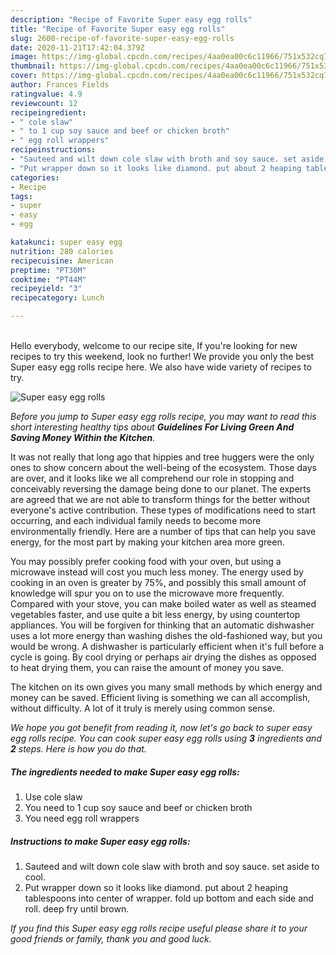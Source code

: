 ```yaml
---
description: "Recipe of Favorite Super easy egg rolls"
title: "Recipe of Favorite Super easy egg rolls"
slug: 2600-recipe-of-favorite-super-easy-egg-rolls
date: 2020-11-21T17:42:04.379Z
image: https://img-global.cpcdn.com/recipes/4aa0ea00c6c11966/751x532cq70/super-easy-egg-rolls-recipe-main-photo.jpg
thumbnail: https://img-global.cpcdn.com/recipes/4aa0ea00c6c11966/751x532cq70/super-easy-egg-rolls-recipe-main-photo.jpg
cover: https://img-global.cpcdn.com/recipes/4aa0ea00c6c11966/751x532cq70/super-easy-egg-rolls-recipe-main-photo.jpg
author: Frances Fields
ratingvalue: 4.9
reviewcount: 12
recipeingredient:
- " cole slaw"
- " to 1 cup soy sauce and beef or chicken broth"
- " egg roll wrappers"
recipeinstructions:
- "Sauteed and wilt down cole slaw with broth and soy sauce. set aside to cool."
- "Put wrapper down so it looks like diamond. put about 2 heaping tablespoons into center of wrapper. fold up bottom and each side and roll. deep fry until brown."
categories:
- Recipe
tags:
- super
- easy
- egg

katakunci: super easy egg 
nutrition: 280 calories
recipecuisine: American
preptime: "PT30M"
cooktime: "PT44M"
recipeyield: "3"
recipecategory: Lunch

---
```

<br>
Hello everybody, welcome to our recipe site, If you're looking for new recipes to try this weekend, look no further! We provide you only the best Super easy egg rolls recipe here. We also have wide variety of recipes to try.
<br>


![Super easy egg rolls](https://img-global.cpcdn.com/recipes/4aa0ea00c6c11966/751x532cq70/super-easy-egg-rolls-recipe-main-photo.jpg)

<i>Before you jump to Super easy egg rolls recipe, you may want to read this short interesting healthy tips about 
<strong>Guidelines For Living Green And Saving Money Within the Kitchen</strong>.</i>
</br>

It was not really that long ago that hippies and tree huggers were the only ones to show concern about the well-being of the ecosystem. Those days are over, and it looks like we all comprehend our role in stopping and conceivably reversing the damage being done to our planet. The experts are agreed that we are not able to transform things for the better without everyone's active contribution. These types of modifications need to start occurring, and each individual family needs to become more environmentally friendly. Here are a number of tips that can help you save energy, for the most part by making your kitchen area more green.

You may possibly prefer cooking food with your oven, but using a microwave instead will cost you much less money. The energy used by cooking in an oven is greater by 75%, and possibly this small amount of knowledge will spur you on to use the microwave more frequently. Compared with your stove, you can make boiled water as well as steamed vegetables faster, and use quite a bit less energy, by using countertop appliances. You will be forgiven for thinking that an automatic dishwasher uses a lot more energy than washing dishes the old-fashioned way, but you would be wrong. A dishwasher is particularly efficient when it's full before a cycle is going. By cool drying or perhaps air drying the dishes as opposed to heat drying them, you can raise the amount of money you save.

The kitchen on its own gives you many small methods by which energy and money can be saved. Efficient living is something we can all accomplish, without difficulty. A lot of it truly is merely using common sense.


<i>We hope you got benefit from reading it, now let's go back to super easy egg rolls recipe. You can cook super easy egg rolls using <strong>3</strong> ingredients and <strong>2</strong> steps. Here is how you do that.
</i>

##### The ingredients needed to make Super easy egg rolls:

1. Use  cole slaw
1. You need  to 1 cup soy sauce and beef or chicken broth
1. You need  egg roll wrappers


##### Instructions to make Super easy egg rolls:

1. Sauteed and wilt down cole slaw with broth and soy sauce. set aside to cool.
1. Put wrapper down so it looks like diamond. put about 2 heaping tablespoons into center of wrapper. fold up bottom and each side and roll. deep fry until brown.


<i>If you find this Super easy egg rolls recipe useful please share it to your good friends or family, thank you and good luck.</i>
